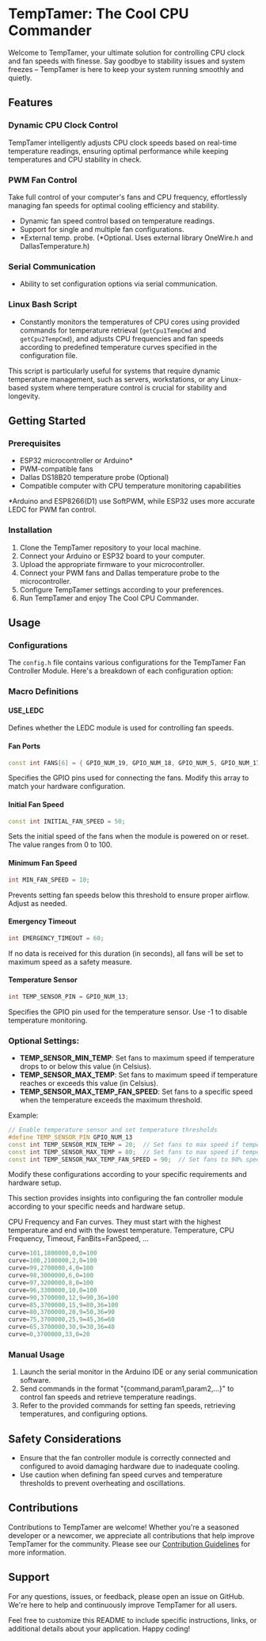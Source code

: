 # TempTamer: The Cool CPU Commander

Welcome to TempTamer, your ultimate solution for controlling CPU clock and fan speeds with finesse. Say goodbye to stability issues and system freezes – TempTamer is here to keep your system running smoothly and quietly.

## Features

### Dynamic CPU Clock Control
TempTamer intelligently adjusts CPU clock speeds based on real-time temperature readings, ensuring optimal performance while keeping temperatures and CPU stability in check.

### PWM Fan Control
Take full control of your computer's fans and CPU frequency, effortlessly managing fan speeds for optimal cooling efficiency and stability.

- Dynamic fan speed control based on temperature readings.
- Support for single and multiple fan configurations.
- *External temp. probe. (*Optional. Uses external library OneWire.h and DallasTemperature.h)
  
### Serial Communication
- Ability to set configuration options via serial communication.

### Linux Bash Script
- Constantly monitors the temperatures of CPU cores using provided commands for temperature retrieval (`getCpu1TempCmd` and `getCpu2TempCmd`), and adjusts CPU frequencies and fan speeds according to predefined temperature curves specified in the configuration file.

This script is particularly useful for systems that require dynamic temperature management, such as servers, workstations, or any Linux-based system where temperature control is crucial for stability and longevity.

## Getting Started

### Prerequisites
- ESP32 microcontroller or Arduino*
- PWM-compatible fans
- Dallas DS18B20 temperature probe (Optional)
- Compatible computer with CPU temperature monitoring capabilities

*Arduino and ESP8266(D1) use SoftPWM, while ESP32 uses more accurate LEDC for PWM fan control.

### Installation
1. Clone the TempTamer repository to your local machine.
2. Connect your Arduino or ESP32 board to your computer.
3. Upload the appropriate firmware to your microcontroller.
4. Connect your PWM fans and Dallas temperature probe to the microcontroller.
5. Configure TempTamer settings according to your preferences.
6. Run TempTamer and enjoy The Cool CPU Commander.

## Usage

### Configurations

The `config.h` file contains various configurations for the TempTamer Fan Controller Module. Here's a breakdown of each configuration option:

### Macro Definitions

#### USE_LEDC
Defines whether the LEDC module is used for controlling fan speeds.

#### Fan Ports

```cpp
const int FANS[6] = { GPIO_NUM_19, GPIO_NUM_18, GPIO_NUM_5, GPIO_NUM_17, GPIO_NUM_16, GPIO_NUM_4 };
```
Specifies the GPIO pins used for connecting the fans. Modify this array to match your hardware configuration.

#### Initial Fan Speed

```cpp
const int INITIAL_FAN_SPEED = 50;
```
Sets the initial speed of the fans when the module is powered on or reset. The value ranges from 0 to 100.

#### Minimum Fan Speed

```cpp
int MIN_FAN_SPEED = 10;
```
Prevents setting fan speeds below this threshold to ensure proper airflow. Adjust as needed.

#### Emergency Timeout

```cpp
int EMERGENCY_TIMEOUT = 60;
```
If no data is received for this duration (in seconds), all fans will be set to maximum speed as a safety measure.

#### Temperature Sensor

```cpp
int TEMP_SENSOR_PIN = GPIO_NUM_13;
```
Specifies the GPIO pin used for the temperature sensor. Use -1 to disable temperature monitoring.

### Optional Settings:

- **TEMP_SENSOR_MIN_TEMP**: Set fans to maximum speed if temperature drops to or below this value (in Celsius).
- **TEMP_SENSOR_MAX_TEMP**: Set fans to maximum speed if temperature reaches or exceeds this value (in Celsius).
- **TEMP_SENSOR_MAX_TEMP_FAN_SPEED**: Set fans to a specific speed when the temperature exceeds the maximum threshold.

Example:

```cpp
// Enable temperature sensor and set temperature thresholds
#define TEMP_SENSOR_PIN GPIO_NUM_13
const int TEMP_SENSOR_MIN_TEMP = 20;  // Set fans to max speed if temperature drops below 20°C
const int TEMP_SENSOR_MAX_TEMP = 80;  // Set fans to max speed if temperature exceeds 80°C
const int TEMP_SENSOR_MAX_TEMP_FAN_SPEED = 90;  // Set fans to 90% speed when temperature exceeds 80°C
```

Modify these configurations according to your specific requirements and hardware setup.

This section provides insights into configuring the fan controller module according to your specific needs and hardware setup.

CPU Frequency and Fan curves.
They must start with the highest temperature and end with
the lowest temperature.
Temperature, CPU Frequency, Timeout, FanBits=FanSpeed, ...
```cpp
curve=101,1800000,0,0=100
curve=100,2100000,2,0=100
curve=99,2700000,4,0=100
curve=98,3000000,6,0=100
curve=97,3200000,8,0=100
curve=96,3300000,10,0=100
curve=90,3700000,12,9=90,36=100
curve=85,3700000,15,9=80,36=100
curve=80,3700000,20,9=50,36=90
curve=75,3700000,25,9=45,36=60
curve=65,3700000,30,9=30,36=40
curve=0,3700000,33,0=20
```

### Manual Usage

1. Launch the serial monitor in the Arduino IDE or any serial communication software.
2. Send commands in the format "{command,param1,param2,...}" to control fan speeds and retrieve temperature readings.
3. Refer to the provided commands for setting fan speeds, retrieving temperatures, and configuring options.


## Safety Considerations

- Ensure that the fan controller module is correctly connected and configured to avoid damaging hardware due to inadequate cooling.
- Use caution when defining fan speed curves and temperature thresholds to prevent overheating and oscillations.

## Contributions

Contributions to TempTamer are welcome! Whether you're a seasoned developer or a newcomer, we appreciate all contributions that help improve TempTamer for the community. Please see our [Contribution Guidelines](link-to-guidelines) for more information.

## Support

For any questions, issues, or feedback, please open an issue on GitHub. We're here to help and continuously improve TempTamer for all users.

Feel free to customize this README to include specific instructions, links, or additional details about your application. Happy coding!
